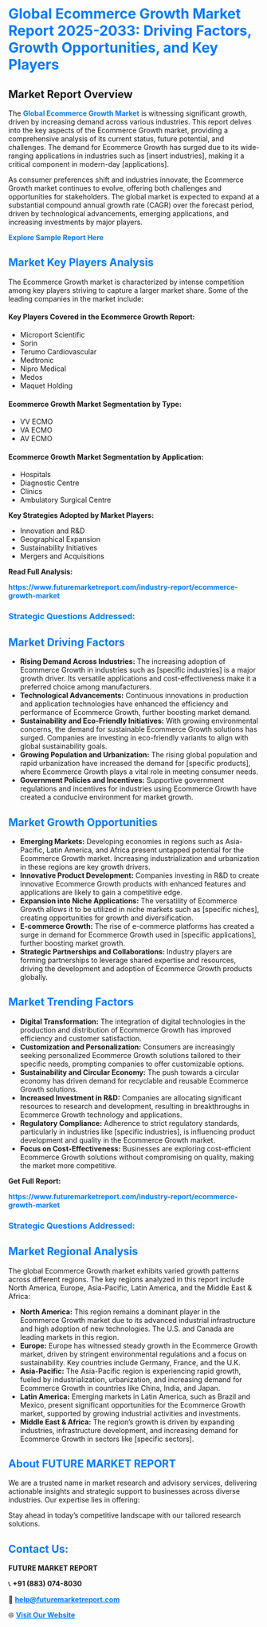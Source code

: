 <h1 style="color: #007BFF;">Global Ecommerce Growth Market Report 2025-2033: Driving Factors, Growth Opportunities, and Key Players</h1>

<section id="overview">
<h2>Market Report Overview</h2>
<p>The <a href="https://www.futuremarketreport.com/industry-report/ecommerce-growth-market" style="color: #007BFF; text-decoration: none;"><strong>Global Ecommerce Growth Market</strong></a> is witnessing significant growth, driven by increasing demand across various industries. This report delves into the key aspects of the Ecommerce Growth market, providing a comprehensive analysis of its current status, future potential, and challenges. The demand for Ecommerce Growth has surged due to its wide-ranging applications in industries such as [insert industries], making it a critical component in modern-day [applications].</p>
<p>As consumer preferences shift and industries innovate, the Ecommerce Growth market continues to evolve, offering both challenges and opportunities for stakeholders. The global market is expected to expand at a substantial compound annual growth rate (CAGR) over the forecast period, driven by technological advancements, emerging applications, and increasing investments by major players.</p>
</section>

<section id="overview">
<p><a href="https://www.futuremarketreport.com/request-sample/reportId=34497" style="color: #007BFF; text-decoration: none;"><strong>Explore Sample Report Here</strong></a></p>
</section>

<section id="key-players">
<h2 style="color: #007BFF;">Market Key Players Analysis</h2>
<p>The Ecommerce Growth market is characterized by intense competition among key players striving to capture a larger market share. Some of the leading companies in the market include:</p>
<h4>Key Players Covered in the Ecommerce Growth Report:</h4>
<ul><li>Microport Scientific</li><li>Sorin</li><li>Terumo Cardiovascular</li><li>Medtronic</li><li>Nipro Medical</li><li>Medos</li><li>Maquet Holding</li></ul>
<h4>Ecommerce Growth Market Segmentation by Type:</h4>
<ul><li>VV ECMO</li><li>VA ECMO</li><li>AV ECMO</li></ul>

<h4>Ecommerce Growth Market Segmentation by Application:</h4>
<ul><li>Hospitals</li><li>Diagnostic Centre</li><li>Clinics</li><li>Ambulatory Surgical Centre</li></ul>
<p><strong>Key Strategies Adopted by Market Players:</strong></p>
<ul>
<li>Innovation and R&D</li>
<li>Geographical Expansion</li>
<li>Sustainability Initiatives</li>
<li>Mergers and Acquisitions</li>
</ul>
</section>

<section>
<p><strong>Read Full Analysis: </strong></p><a href="https://www.futuremarketreport.com/industry-report/ecommerce-growth-market" style="color: #007BFF; text-decoration: none;"><strong>https://www.futuremarketreport.com/industry-report/ecommerce-growth-market</strong></a>
<h3 style="color: #007BFF;">Strategic Questions Addressed:</h3>
</section>

<section id="driving-factors">
<h2 style="color: #007BFF;">Market Driving Factors</h2>
<ul>
<li><strong>Rising Demand Across Industries:</strong> The increasing adoption of Ecommerce Growth in industries such as [specific industries] is a major growth driver. Its versatile applications and cost-effectiveness make it a preferred choice among manufacturers.</li>
<li><strong>Technological Advancements:</strong> Continuous innovations in production and application technologies have enhanced the efficiency and performance of Ecommerce Growth, further boosting market demand.</li>
<li><strong>Sustainability and Eco-Friendly Initiatives:</strong> With growing environmental concerns, the demand for sustainable Ecommerce Growth solutions has surged. Companies are investing in eco-friendly variants to align with global sustainability goals.</li>
<li><strong>Growing Population and Urbanization:</strong> The rising global population and rapid urbanization have increased the demand for [specific products], where Ecommerce Growth plays a vital role in meeting consumer needs.</li>
<li><strong>Government Policies and Incentives:</strong> Supportive government regulations and incentives for industries using Ecommerce Growth have created a conducive environment for market growth.</li>
</ul>
</section>

<section id="growth-opportunities">
<h2 style="color: #007BFF;">Market Growth Opportunities</h2>
<ul>
<li><strong>Emerging Markets:</strong> Developing economies in regions such as Asia-Pacific, Latin America, and Africa present untapped potential for the Ecommerce Growth market. Increasing industrialization and urbanization in these regions are key growth drivers.</li>
<li><strong>Innovative Product Development:</strong> Companies investing in R&D to create innovative Ecommerce Growth products with enhanced features and applications are likely to gain a competitive edge.</li>
<li><strong>Expansion into Niche Applications:</strong> The versatility of Ecommerce Growth allows it to be utilized in niche markets such as [specific niches], creating opportunities for growth and diversification.</li>
<li><strong>E-commerce Growth:</strong> The rise of e-commerce platforms has created a surge in demand for Ecommerce Growth used in [specific applications], further boosting market growth.</li>
<li><strong>Strategic Partnerships and Collaborations:</strong> Industry players are forming partnerships to leverage shared expertise and resources, driving the development and adoption of Ecommerce Growth products globally.</li>
</ul>
</section>

<section id="trending-factors">
<h2 style="color: #007BFF;">Market Trending Factors</h2>
<ul>
<li><strong>Digital Transformation:</strong> The integration of digital technologies in the production and distribution of Ecommerce Growth has improved efficiency and customer satisfaction.</li>
<li><strong>Customization and Personalization:</strong> Consumers are increasingly seeking personalized Ecommerce Growth solutions tailored to their specific needs, prompting companies to offer customizable options.</li>
<li><strong>Sustainability and Circular Economy:</strong> The push towards a circular economy has driven demand for recyclable and reusable Ecommerce Growth solutions.</li>
<li><strong>Increased Investment in R&D:</strong> Companies are allocating significant resources to research and development, resulting in breakthroughs in Ecommerce Growth technology and applications.</li>
<li><strong>Regulatory Compliance:</strong> Adherence to strict regulatory standards, particularly in industries like [specific industries], is influencing product development and quality in the Ecommerce Growth market.</li>
<li><strong>Focus on Cost-Effectiveness:</strong> Businesses are exploring cost-efficient Ecommerce Growth solutions without compromising on quality, making the market more competitive.</li>
</ul>
</section>

<section>
<p><strong>Get Full Report: </strong></p><a href="https://www.futuremarketreport.com/industry-report/ecommerce-growth-market" style="color: #007BFF; text-decoration: none;"><strong>https://www.futuremarketreport.com/industry-report/ecommerce-growth-market</strong></a>
<h3 style="color: #007BFF;">Strategic Questions Addressed:</h3>
</section>


<section id="regional-analysis">
<h2 style="color: #007BFF;">Market Regional Analysis</h2>
<p>The global Ecommerce Growth market exhibits varied growth patterns across different regions. The key regions analyzed in this report include North America, Europe, Asia-Pacific, Latin America, and the Middle East & Africa:</p>
<ul>
<li><strong>North America:</strong> This region remains a dominant player in the Ecommerce Growth market due to its advanced industrial infrastructure and high adoption of new technologies. The U.S. and Canada are leading markets in this region.</li>
<li><strong>Europe:</strong> Europe has witnessed steady growth in the Ecommerce Growth market, driven by stringent environmental regulations and a focus on sustainability. Key countries include Germany, France, and the U.K.</li>
<li><strong>Asia-Pacific:</strong> The Asia-Pacific region is experiencing rapid growth, fueled by industrialization, urbanization, and increasing demand for Ecommerce Growth in countries like China, India, and Japan.</li>
<li><strong>Latin America:</strong> Emerging markets in Latin America, such as Brazil and Mexico, present significant opportunities for the Ecommerce Growth market, supported by growing industrial activities and investments.</li>
<li><strong>Middle East & Africa:</strong> The region’s growth is driven by expanding industries, infrastructure development, and increasing demand for Ecommerce Growth in sectors like [specific sectors].</li>
</ul>
</section>

<footer>
<h2 style="color: #007BFF;">About FUTURE MARKET REPORT</h2>
<p>We are a trusted name in market research and advisory services, delivering actionable insights and strategic support to businesses across diverse industries. Our expertise lies in offering:</p>

<p>Stay ahead in today’s competitive landscape with our tailored research solutions.</p>

<h2 style="color: #007BFF;">Contact Us:</h2>
<p><strong>FUTURE MARKET REPORT</strong></p>
<p>📞 <strong>+91 (883) 074-8030</strong></p>
<p>📧 <strong><a href="mailto:help@futuremarketreport.com" style="color: #007BFF;">help@futuremarketreport.com</a></strong></p>
<p>🌐 <strong><a href="https://www.futuremarketreport.com/" style="color: #007BFF;">Visit Our Website</a></strong></p>
</footer>